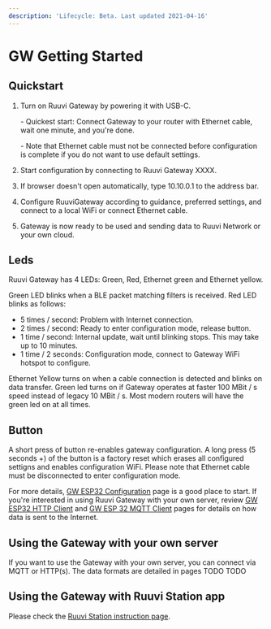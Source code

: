 ```yaml
---
description: 'Lifecycle: Beta. Last updated 2021-04-16'
---
```


# GW Getting Started

## Quickstart

1.  Turn on Ruuvi Gateway by powering it with USB-C.

    \- Quickest start: Connect Gateway to your router with Ethernet cable, wait one minute, and you're done.

    \- Note that Ethernet cable must not be connected before configuration is complete if you do not want to use default settings.
2. Start configuration by connecting to Ruuvi Gateway XXXX.
3. If browser doesn't open automatically, type 10.10.0.1 to the address bar.
4. Configure RuuviGateway according to guidance, preferred settings, and connect to a local WiFi or connect Ethernet cable.
5. Gateway is now ready to be used and sending data to Ruuvi Network or your own cloud.

## Leds

Ruuvi Gateway has 4 LEDs: Green, Red, Ethernet green and Ethernet yellow.&#x20;

Green LED blinks when a BLE packet matching filters is received.  Red LED blinks as follows:

* 5 times / second: Problem with Internet connection.
* 2 times / second: Ready to enter configuration mode, release button.
* 1 time / second: Internal update, wait until blinking stops. This may take up to 10 minutes.
* 1 time / 2 seconds: Configuration mode, connect to Gateway WiFi hotspot to configure.

Ethernet Yellow turns on when a cable connection is detected and blinks on data transfer. Green led turns on if Gateway operates at faster 100 MBit / s speed instead of legacy 10 MBit / s. Most modern routers will have the green led on at all times.&#x20;

## Button

A short press of button re-enables gateway configuration. A long press (5 seconds +) of the button is a factory reset which erases all configured settigns and enables configuration WiFi. Please note that Ethernet cable must be disconnected to enter configuration mode.

For more details, [GW ESP32 Configuration](../gateway-html-pages/gw-esp32-configuration.md) page is a good place to start. If you're interested in using Ruuvi Gateway with your own server, review [GW ESP32 HTTP Client](../gw-esp32-firmware/gw-esp32-http-client.md) and [GW ESP 32 MQTT Client](../gw-esp32-firmware/gw-esp32-mqtt-client.md) pages for details on how data is sent to the Internet.&#x20;

## Using the Gateway with your own server

If you want to use the Gateway with your own server, you can connect via MQTT or HTTP(s). The data formats are detailed in pages TODO TODO

## Using the Gateway with Ruuvi Station app

Please check the [Ruuvi Station instruction page](https://docs.ruuvi.com/ruuvi-station-app/use-with-ruuvi-gateway-ruuvi-network).

